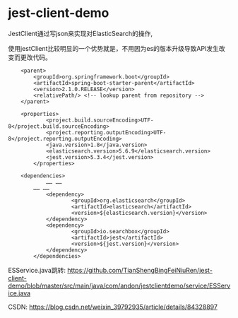 # jest-client-demo
JestClient通过写json来实现对ElasticSearch的操作,

使用jestClient比较明显的一个优势就是，不用因为es的版本升级导致API发生改变而更改代码。

```
	<parent>
		<groupId>org.springframework.boot</groupId>
		<artifactId>spring-boot-starter-parent</artifactId>
		<version>2.1.0.RELEASE</version>
		<relativePath/> <!-- lookup parent from repository -->
	</parent>

	<properties>
        	<project.build.sourceEncoding>UTF-8</project.build.sourceEncoding>
        	<project.reporting.outputEncoding>UTF-8</project.reporting.outputEncoding>
        	<java.version>1.8</java.version>
        	<elasticsearch.version>5.6.9</elasticsearch.version>
        	<jest.version>5.3.4</jest.version>
    	</properties>
	
	<dependencies>
        	…… ……
		…… ……
        	<dependency>
            		<groupId>org.elasticsearch</groupId>
            		<artifactId>elasticsearch</artifactId>
            		<version>${elasticsearch.version}</version>
        	</dependency>
        	<dependency>
            		<groupId>io.searchbox</groupId>
            		<artifactId>jest</artifactId>
            		<version>${jest.version}</version>
        	</dependency>
    	</dependencies>
```

ESService.java跳转:
https://github.com/TianShengBingFeiNiuRen/jest-client-demo/blob/master/src/main/java/com/andon/jestclientdemo/service/ESService.java

CSDN:
https://blog.csdn.net/weixin_39792935/article/details/84328897
